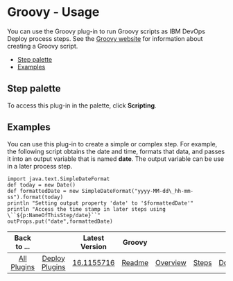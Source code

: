 
# Groovy - Usage


You can use the Groovy plug-in to run Groovy scripts as IBM DevOps Deploy process steps. See the [Groovy website](http://www.groovy-lang.org/) for information about creating a Groovy script.

* [Step palette](#palette)
* [Examples](#examples)


## **Step palette**

To access this plug-in in the palette, click **Scripting**.


## **Examples**

You can use this plug-in to create a simple or complex step. For example, the following script obtains the date and time, formats that data, and passes it into an output variable that is named **date**. The output variable can be use in a later process step.


```
import java.text.SimpleDateFormat
def today = new Date()
def formattedDate = new SimpleDateFormat("yyyy-MM-dd\_hh-mm-ss").format(today)
println "Setting output property 'date' to '$formattedDate'"
println "Access the time stamp in later steps using \``${p:NameOfThisStep/date}``"
outProps.put("date",formattedDate)

```


|Back to ...||Latest Version|Groovy ||||
| :---: | :---: | :---: | :---: | :---: | :---: | :---: |
|[All Plugins](../../index.md)|[Deploy Plugins](../README.md)|[16.1155716](https://raw.githubusercontent.com/UrbanCode/IBM-UCD-PLUGINS/main/files/Groovy/ucd-Groovy-16.1155716.zip)|[Readme](README.md)|[Overview](overview.md)|[Steps](steps.md)|[Downloads](downloads.md)|

